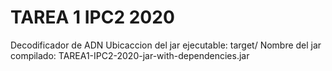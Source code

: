 # TAREA 1 IPC2 2020

Decodificador de ADN
Ubicaccion del jar ejecutable: target/
Nombre del jar compilado:  TAREA1-IPC2-2020-jar-with-dependencies.jar